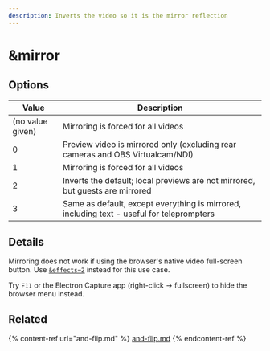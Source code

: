 ```yaml
---
description: Inverts the video so it is the mirror reflection
---
```


# \&mirror

## Options

| Value            | Description                                                                               |
| ---------------- | ----------------------------------------------------------------------------------------- |
| (no value given) | Mirroring is forced for all videos                                                        |
| 0                | Preview video is mirrored only (excluding rear cameras and OBS Virtualcam/NDI)            |
| 1                | Mirroring is forced for all videos                                                        |
| 2                | Inverts the default; local previews are not mirrored, but guests are mirrored             |
| 3                | Same as default, except everything is mirrored, including text - useful for teleprompters |

## Details

Mirroring does not work if using the browser's native video full-screen button. Use [`&effects=2`](../video-parameters/effects.md) instead for this use case.

Try `F11` or the Electron Capture app (right-click → fullscreen) to hide the browser menu instead.

## Related

{% content-ref url="and-flip.md" %}
[and-flip.md](and-flip.md)
{% endcontent-ref %}

